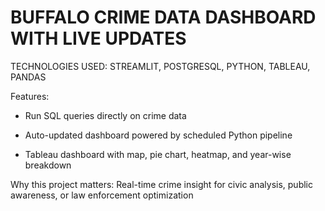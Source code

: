 # BUFFALO CRIME DATA DASHBOARD WITH LIVE UPDATES

TECHNOLOGIES USED: STREAMLIT, POSTGRESQL, PYTHON, TABLEAU, PANDAS

Features:

- Run SQL queries directly on crime data

- Auto-updated dashboard powered by scheduled Python pipeline

- Tableau dashboard with map, pie chart, heatmap, and year-wise breakdown

Why this project matters: Real-time crime insight for civic analysis, public awareness, or law enforcement optimization

